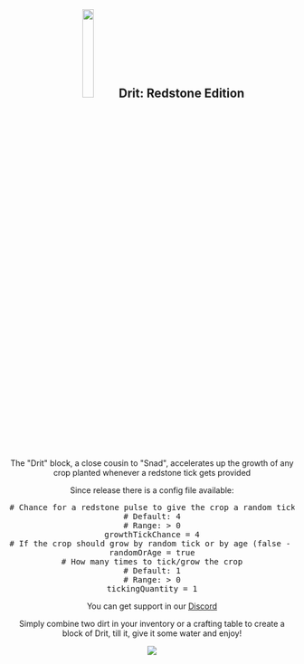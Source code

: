 <div align="center">
  <img src="https://github.com/user-attachments/assets/4cdf8e2a-293e-4528-b2f9-31c918150141" style="display: inline-block; width: 20%; height: 20%;">
  <div style="display: inline-block; text-align: center;">
    <strong><h2>Drit: Redstone Edition</strong>
  </div>
</div>

<p align="center">The "Drit" block, a close cousin to "Snad", accelerates up the growth of any crop planted whenever a redstone tick gets provided</p>
<p align="center">Since release there is a config file available:</p>

<div align="center"><pre># Chance for a redstone pulse to give the crop a random tick/age increase (1 in X chance)<br># Default: 4<br># Range: &gt; 0<br>growthTickChance = 4<br># If the crop should grow by random tick or by age (false - random tick, true - age)<br>randomOrAge = true<br># How many times to tick/grow the crop<br># Default: 1<br># Range: &gt; 0<br>tickingQuantity = 1</pre></div>

<p align="center">You can get support in our <u><a href="https://discord.gg/HFT8AMzH8y">Discord</a></u></p>
<p align="center">Simply combine two dirt in your inventory or a crafting table to create a block of Drit, till it, give it some water and enjoy!</p>

<div align="center">
  <img style="display: inline-block;" src="https://github.com/user-attachments/assets/d27935a4-d763-41d4-8acb-e906c58e4563">
</div>
